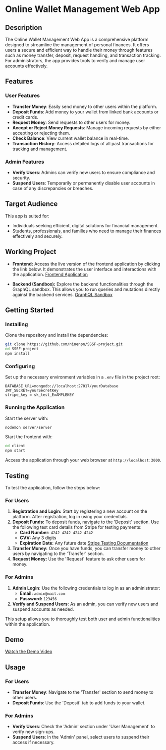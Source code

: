 
# Online Wallet Management Web App

## Description

The Online Wallet Management Web App is a comprehensive platform designed to streamline the management of personal finances. It offers users a secure and efficient way to handle their money through features such as money transfer, deposit, request handling, and transaction tracking. For administrators, the app provides tools to verify and manage user accounts effectively.

## Features

### User Features

- **Transfer Money**: Easily send money to other users within the platform.
- **Deposit Funds**: Add money to your wallet from linked bank accounts or credit cards.
- **Request Money**: Send requests to other users for money.
- **Accept or Reject Money Requests**: Manage incoming requests by either accepting or rejecting them.
- **Check Balance**: View current wallet balance in real-time.
- **Transaction History**: Access detailed logs of all past transactions for tracking and management.

### Admin Features

- **Verify Users**: Admins can verify new users to ensure compliance and security.
- **Suspend Users**: Temporarily or permanently disable user accounts in case of any discrepancies or breaches.

## Target Audience

This app is suited for:
- Individuals seeking efficient, digital solutions for financial management.
- Students, professionals, and families who need to manage their finances effectively and securely.

## Working Project

- **Frontend:** Access the live version of the frontend application by clicking the link below. It demonstrates the user interface and interactions with the application.
  [Frontend Application](https://sssf-project-3834f9021ba7.herokuapp.com/home "Frontend")

- **Backend (Sandbox):** Explore the backend functionalities through the GraphQL sandbox. This allows you to run queries and mutations directly against the backend services.
  [GraphQL Sandbox](https://studio.apollographql.com/public/Noppanun-Pornwattanayingkul/variant/current/explorer "Graphql Sandbox")

## Getting Started

### Installing

Clone the repository and install the dependencies:

```bash
git clone https://github.com/ninenpn/SSSF-project.git
cd SSSF-project
npm install
```

### Configuring

Set up the necessary environment variables in a `.env` file in the project root:

```plaintext
DATABASE_URL=mongodb://localhost:27017/yourDatabase
JWT_SECRET=yourSecretKey
stripe_key = sk_test_ExAMPLEKEY
```

### Running the Application

Start the server with:

```bash
nodemon server/server
```

Start the frontend with:

```bash
cd client
npm start
```

Access the application through your web browser at `http://localhost:3000`.

## Testing

To test the application, follow the steps below:

### For Users
1. **Registration and Login:** Start by registering a new account on the platform. After registration, log in using your credentials.
2. **Deposit Funds:** To deposit funds, navigate to the 'Deposit' section. Use the following test card details from Stripe for testing payments:
   - **Card Number:** `4242 4242 4242 4242`
   - **CVV:** Any 3 digits
   - **Expiration Date:** Any future date
   [Stripe Testing Documentation](https://docs.stripe.com/testing?testing-method=card-numbers)
3. **Transfer Money:** Once you have funds, you can transfer money to other users by navigating to the 'Transfer' section.
4. **Request Money:** Use the 'Request' feature to ask other users for money.

### For Admins
1. **Admin Login:** Use the following credentials to log in as an administrator:
   - **Email:** `admin@mail.com`
   - **Password:** `123456`
2. **Verify and Suspend Users:** As an admin, you can verify new users and suspend accounts as needed.

This setup allows you to thoroughly test both user and admin functionalities within the application.

## Demo
[Watch the Demo Video](https://drive.google.com/file/d/11r02jRe2L5AnlWeFPXOlb6ljco9tTuLW/view?usp=sharing "Watch the Demo")

## Usage

### For Users

- **Transfer Money**: Navigate to the 'Transfer' section to send money to other users.
- **Deposit Funds**: Use the 'Deposit' tab to add funds to your wallet.

### For Admins

- **Verify Users**: Check the 'Admin' section under 'User Management' to verify new sign-ups.
- **Suspend Users**: In the 'Admin' panel, select users to suspend their access if necessary.



